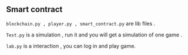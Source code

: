 ## Smart contract



``` blockchain.py , player.py , smart_contract.py ``` are lib files .

``` Test.py ```  is a simulation , run it and you will get a simulation of one game .

```lab.py``` is a interaction , you can log in and play game. 

